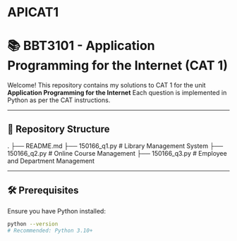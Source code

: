 # APICAT1
# 📚 BBT3101 - Application Programming for the Internet (CAT 1)

Welcome! This repository contains my solutions to CAT 1 for the unit **Application Programming for the Internet** Each question is implemented in Python as per the CAT instructions.

---

## 📁 Repository Structure

.
├── README.md
├── 150166_q1.py # Library Management System
├── 150166_q2.py # Online Course Management
├── 150166_q3.py # Employee and Department Management


---

## 🛠️ Prerequisites

Ensure you have Python installed:

```bash
python --version
# Recommended: Python 3.10+
